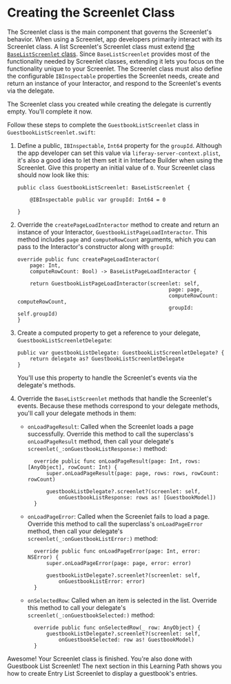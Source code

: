 # Creating the Screenlet Class

The Screenlet class is the main component that governs the Screenlet's behavior. 
When using a Screenlet, app developers primarily interact with its Screenlet 
class. A list Screenlet's Screenlet class must extend 
[the `BaseListScreenlet` class](https://github.com/liferay/liferay-screens/blob/master/ios/Framework/Core/Base/BaseListScreenlet/BaseListScreenlet.swift). 
Since `BaseListScreenlet` provides most of the functionality needed by Screenlet 
classes, extending it lets you focus on the functionality unique to your 
Screenlet. The Screenlet class must also define the configurable `IBInspectable` 
properties the Screenlet needs, create and return an instance of your 
Interactor, and respond to the Screenlet's events via the delegate. 

The Screenlet class you created while creating the delegate is currently empty. 
You'll complete it now. 

Follow these steps to complete the `GuestbookListScreenlet` class in 
`GuestbookListScreenlet.swift`: 

1.  Define a public, `IBInspectable`, `Int64` property for the `groupId`. 
    Although the app developer can set this value via 
    `liferay-server-context.plist`, it's also a good idea to let them set it in 
    Interface Builder when using the Screenlet. Give this property an initial 
    value of `0`. Your Screenlet class should now look like this: 

        public class GuestbookListScreenlet: BaseListScreenlet {

            @IBInspectable public var groupId: Int64 = 0

        }

2.  Override the `createPageLoadInteractor` method to create and return an 
    instance of your Interactor, `GuestbookListPageLoadInteractor`. This method 
    includes `page` and `computeRowCount` arguments, which you can pass to the 
    Interactor's constructor along with `groupId`: 

        override public func createPageLoadInteractor(
            page: Int,
            computeRowCount: Bool) -> BaseListPageLoadInteractor {

            return GuestbookListPageLoadInteractor(screenlet: self,
                                                         page: page,
                                                         computeRowCount: computeRowCount,
                                                         groupId: self.groupId)
        }

3.  Create a computed property to get a reference to your delegate, 
    `GuestbookListScreenletDelegate`: 

        public var guestbookListDelegate: GuestbookListScreenletDelegate? {
            return delegate as? GuestbookListScreenletDelegate
        }

    You'll use this property to handle the Screenlet's events via the delegate's 
    methods. 

4.  Override the `BaseListScreenlet` methods that handle the Screenlet's events. 
    Because these methods correspond to your delegate methods, you'll call your 
    delegate methods in them: 

    - `onLoadPageResult`: Called when the Screenlet loads a page successfully. 
      Override this method to call the superclass's `onLoadPageResult` method, 
      then call your delegate's `screenlet(_:onGuestbookListResponse:)` method:

            override public func onLoadPageResult(page: Int, rows: [AnyObject], rowCount: Int) {
                super.onLoadPageResult(page: page, rows: rows, rowCount: rowCount)

                guestbookListDelegate?.screenlet?(screenlet: self, 
                    onGuestbookListResponse: rows as! [GuestbookModel])
            }

    - `onLoadPageError`: Called when the Screenlet fails to load a page. 
      Override this method to call the superclass's `onLoadPageError` method, 
      then call your delegate's `screenlet(_:onGuestbookListError:)` method: 

            override public func onLoadPageError(page: Int, error: NSError) {
                super.onLoadPageError(page: page, error: error)

                guestbookListDelegate?.screenlet?(screenlet: self, 
                    onGuestbookListError: error)
            }

    - `onSelectedRow`: Called when an item is selected in the list. Override 
      this method to call your delegate's `screenlet(_:onGuestbookSelected:)` 
      method: 

            override public func onSelectedRow(_ row: AnyObject) {
                guestbookListDelegate?.screenlet?(screenlet: self, 
                    onGuestbookSelected: row as! GuestbookModel)
            }

Awesome! Your Screenlet class is finished. You're also done with Guestbook List 
Screenlet! The next section in this Learning Path shows you how to create Entry 
List Screenlet to display a guestbook's entries. 
